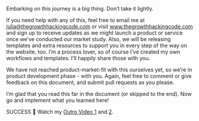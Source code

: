 Embarking on this journey is a big thing. Don’t take it lightly.

If you need help with any of this, feel free to email me at julia@thegrowthhackingcode.com or visit www.thegrowthhackingcode.com and sign up to receive updates as we might launch a product or service once we’ve conducted our market study. Also, we will be releasing templates and extra resources to support you in every step of the way on the website, too. I’m a process lover, so of course I’ve created my own workflows and templates. I’ll happily share those with you.

We have not reached product-market-fit with this ourselves yet, so we’re in product development phase - with you. Again, feel free to comment or give feedback on this document, and submit pull requests as you please.

I’m glad that you read this far in the document (or skipped to the end). Now go and implement what you learned here!

SUCCESS :tada: Watch my [Outro Video 1](https://vimeo.com/363422501) and [2](https://vimeo.com/363422501).
